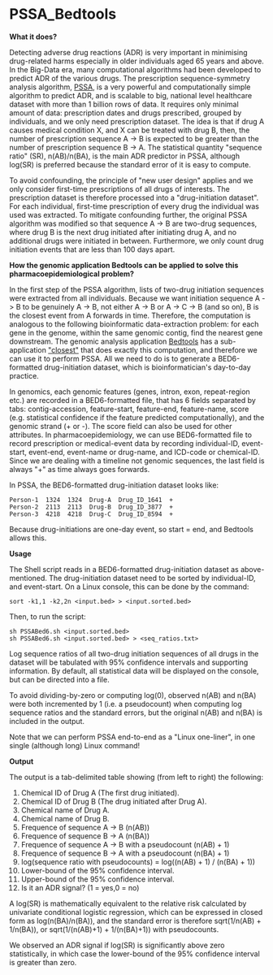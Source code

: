 # PSSA_Bedtools

**What it does?**

Detecting adverse drug reactions (ADR) is very important in minimising drug-related harms especially in older individuals aged 65 years and above. In the Big-Data era, many computational algorithms had been developed to predict ADR of the various drugs. The prescription sequence-symmetry analysis algorithm, [PSSA](https://www.jstor.org/stable/pdf/3702146.pdf), is a very powerful and computationally simple algorithm to predict ADR, and is scalable to big, national level healthcare dataset with more than 1 billion rows of data. It requires only minimal amount of data: prescription dates and drugs prescribed, grouped by individuals, and we only need prescription dataset. The idea is that if drug A causes medical condition X, and X can be treated with drug B, then, the number of prescription sequence A -> B is expected to be greater than the number of prescription sequence B -> A. The statistical quantity "sequence ratio" (SR), n(AB)/n(BA), is the main ADR predictor in PSSA, although log(SR) is preferred because the standard error of it is easy to compute. 

To avoid confounding, the principle of "new user design" applies and we only consider first-time prescriptions of all drugs of interests. The prescription dataset is therefore processed into a "drug-initiation dataset". For each individual, first-time prescription of every drug the individual was used was extracted. To mitigate confounding further, the original PSSA algorithm was modified so that sequence A -> B are two-drug sequences, where drug B is the next drug initiated after initiating drug A, and no additional drugs were initiated in between. Furthermore, we only count drug initiation events that are less than 100 days apart.

**How the genomic application Bedtools can be applied to solve this pharmacoepidemiological problem?** 

In the first step of the PSSA algorithm, lists of two-drug initiation sequences were extracted from all individuals. Because we want initiation sequence A -> B to be genuinely A -> B, not either A -> B or A -> C -> B (and so on), B is the closest event from A forwards in time. Therefore, the computation is analogous to the following bioinformatic data-extraction problem: for each gene in the genome, within the same genomic contig, find the nearest gene downstream. The genomic analysis application [Bedtools](https://bedtools.readthedocs.io/en/latest/) has a sub-application ["closest"](https://bedtools.readthedocs.io/en/latest/content/tools/closest.html) that does exactly this computation, and therefore we can use it to perform PSSA. All we need to do is to generate a BED6-formatted drug-initiation dataset, which is bioinformatician's day-to-day practice.

In genomics, each genomic features (genes, intron, exon, repeat-region etc.) are recorded in a BED6-formatted file, that has 6 fields separated by tabs: contig-accession, feature-start, feature-end, feature-name, score (e.g. statistical confidence if the feature predicted computationally), and the genomic strand (+ or -). The score field can also be used for other attributes. In pharmacoepidemiology, we can use BED6-formatted file to record prescription or medical-event data by recording individual-ID, event-start, event-end, event-name or drug-name, and ICD-code or chemical-ID. Since we are dealing with a timeline not genomic sequences, the last field is always "+" as time always goes forwards.

In PSSA, the BED6-formatted drug-initiation dataset looks like:

    Person-1  1324  1324  Drug-A  Drug_ID_1641  +
    Person-2  2113  2113  Drug-B  Drug_ID_3877  +
    Person-3  4218  4218  Drug-C  Drug_ID_8594  +
    
Because drug-initiations are one-day event, so start = end, and Bedtools allows this.

**Usage**

The Shell script reads in a BED6-formatted drug-initiation dataset as above-mentioned. The drug-initiation dataset need to be sorted by individual-ID, and event-start. On a Linux console, this can be done by the command:

    sort -k1,1 -k2,2n <input.bed> > <input.sorted.bed>
    
Then, to run the script:

    sh PSSABed6.sh <input.sorted.bed>
    sh PSSABed6.sh <input.sorted.bed> > <seq_ratios.txt>

Log sequence ratios of all two-drug initiation sequences of all drugs in the dataset will be tabulated with 95% confidence intervals and supporting information. By default, all statistical data will be displayed on the console, but can be directed into a file.  

To avoid dividing-by-zero or computing log(0), observed n(AB) and n(BA) were both incremented by 1 (i.e. a pseudocount) when computing log sequence ratios and the standard errors, but the original n(AB) and n(BA) is included in the output.

Note that we can perform PSSA end-to-end as a "Linux one-liner", in one single (although long) Linux command!

**Output**

The output is a tab-delimited table showing (from left to right) the following:

1. Chemical ID of Drug A (The first drug initiated).
2. Chemical ID of Drug B (The drug initiated after Drug A).
3. Chemical name of Drug A.
4. Chemical name of Drug B.
5. Frequence of sequence A -> B (n(AB))
6. Frequence of sequence B -> A (n(BA))
7. Frequence of sequence A -> B with a pseudocount (n(AB) + 1)
8. Frequence of sequence B -> A with a pseudocount (n(BA) + 1)
9. log(sequence ratio with pseudocounts) = log((n(AB) + 1) / (n(BA) + 1))
10. Lower-bound of the 95% confidence interval.
11. Upper-bound of the 95% confidence interval.
12. Is it an ADR signal? (1 = yes,0 = no)

A log(SR) is mathematically equivalent to the relative risk calculated by univariate conditional logistic regression, which can be expressed in closed form as log(n(BA)/n(BA)), and the standard error is therefore sqrt(1/n(AB) + 1/n(BA)), or sqrt(1/(n(AB)+1) + 1/(n(BA)+1)) with pseudocounts. 

We observed an ADR signal if log(SR) is significantly above zero statistically, in which case the lower-bound of the 95% confidence interval is greater than zero.
